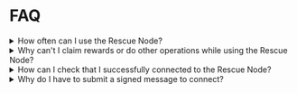 # FAQ

<details>
  <summary>How often can I use the Rescue Node?</summary>

Rocket Pool Node operators can use it four times per year.  
Solo stakers can use it twice per year.


Each token is valid for ten or fifteen days, respectively, for solo stakers and Rocket Pool node operators.
If you lose your token, you can simply repeat the request process to retrieve it.
This will not count against your usage limits unless less than 48 hours remain, in which case a new token valid for 10/15 additional days will be issued.


</details>

<details>
  <summary>Why can't I claim rewards or do other operations while using the Rescue Node?</summary>

The Rescue Node only ensures that attestations, proposals, sync committees and other duties are performed- in order to join or leave the smoothing pool, claim rewards, or submit other transactions, you either must have synced local clients, or use infura as a fallback.
Your Rescue Node URL, from `~/.rocketpool/override/validator.yml` will work as a Consensus Client fallback URL in conjunction with an Infura web3 URL configured as an Execution Fallback, if you need to submit a transaction in a pinch.

</details>

<details>
  <summary>How can I check that I successfully connected to the Rescue Node?</summary>

As of Smartnode v1.11.1, `rocketpool node status` will contain a message telling you that you are using the Rescue Node, and how much longer you have access.

Addtionally, most validator clients will log a message containing the url.
You can see if it connected by running:
```
docker logs rocketpool_validator |& grep rescuenode.com
```

If that doesn't work, you can also check the following command to make sure the validator is using the Rescue Node URL:
```
docker exec rocketpool_validator env |& grep rescuenode.com
```

Follow your validators on [beaconcha.in](https://beaconcha.in/) to verify that they are attesting.

</details>

<details>
  <summary>Why do I have to submit a signed message to connect?</summary>

The signed message allows us to enforce our quotas.
We don't save it, or broadcast it, or use it for any other purpose.

</details>


